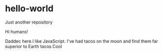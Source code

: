 # hello-world
Just another repository

Hi humans!

Daddec here.I like JavaScript.
I've had tacos on the moon and find them far superior to Earth tacos 
Cool
